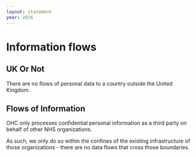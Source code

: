 ```yaml
---
layout: statement
year: 2016
---
```

# Information flows

## UK Or Not

There are no flows of personal data to a country outside the United Kingdom.

## Flows of Information

OHC only processes confidential personal information as a third party on behalf
of other NHS organizations.

As such, we only do so within the confines of the existing infrastructure of those
organizations - there are no data flows that cross those boundaries.
